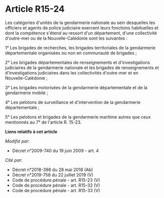 # Article R15-24

Les catégories d'unités de la gendarmerie nationale au sein desquelles les officiers et agents de police judiciaire exercent
leurs fonctions habituelles et dont la compétence s'étend au ressort d'un département, d'une collectivité d'outre-mer ou de
la Nouvelle-Calédonie sont les suivantes : 

1° Les brigades de recherches, les brigades territoriales de la gendarmerie départementale organisées ou non en communauté de
brigades ; 

2° Les brigades départementales de renseignements et d'investigations judiciaires de la gendarmerie nationale et les brigades
de renseignements et d'investigations judiciaires dans les collectivités d'outre-mer et en Nouvelle-Calédonie ; 

3° Les brigades motorisées de la gendarmerie départementale et de la gendarmerie mobile ; 

4° Les pelotons de surveillance et d'intervention de la gendarmerie départementale ; 

5° Les pelotons et brigades de la gendarmerie maritime autres que ceux mentionnés au 7° de l'article R. 15-23.

**Liens relatifs à cet article**

_Modifié par_:

  - Décret n°2009-740 du 19 juin 2009 - art. 4

_Cité par_:

  - Décret n°2018-398 du 28 mai 2018 (Ab)
  - Décret n°2019-758 du 22 juillet 2019 (V)
  - Code de procédure pénale - art. R15-23 (V)
  - Code de procédure pénale - art. R15-32 (V)
  - Code de procédure pénale - art. R15-33 (V)
